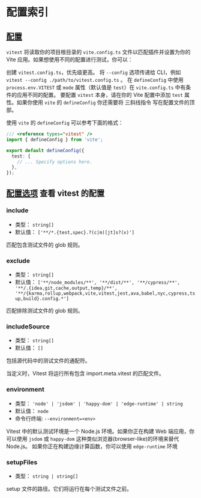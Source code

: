 # 配置索引

## [配置](https://cn.vitest.dev/config/#%E9%85%8D%E7%BD%AE)

`vitest` 将读取你的项目根目录的 `vite.config.ts` 文件以匹配插件并设置为你的 Vite 应用。如果想使用不同的配置进行测试，你可以：

创建 `vitest.config.ts`，优先级更高。
将 `--config` 选项传递给 CLI，例如 `vitest --config ./path/to/vitest.config.ts` 。
在 `defineConfig` 中使用 `process.env.VITEST` 或 `mode` 属性（默认值是 `test`）在 `vite.config.ts` 中有条件的应用不同的配置。
要配置 `vitest` 本身，请在你的 Vite 配置中添加 `test` 属性。如果你使用 `vite` 的 `defineConfig` 你还需要将 三斜线指令 写在配置文件的顶部。

使用 `vite` 的 `defineConfig` 可以参考下面的格式：

```ts
/// <reference types="vitest" />
import { defineConfig } from 'vite';

export default defineConfig({
  test: {
    // ... Specify options here.
  },
});
```

## [配置选项](https://cn.vitest.dev/config/#%E9%85%8D%E7%BD%AE%E9%80%89%E9%A1%B9) 查看 vitest 的配置

### include

- 类型： `string[]`
- 默认值： `['**/*.{test,spec}.?(c|m)[jt]s?(x)']`

匹配包含测试文件的 glob 规则。

### exclude

- 类型： `string[]`
- 默认值： `['**/node_modules/**', '**/dist/**', '**/cypress/**', '**/.{idea,git,cache,output,temp}/**', '**/{karma,rollup,webpack,vite,vitest,jest,ava,babel,nyc,cypress,tsup,build}.config.*']`

匹配排除测试文件的 glob 规则。

### includeSource

- 类型： `string[]`
- 默认值： `[]`

包括源代码中的测试文件的通配符。

当定义时，Vitest 将运行所有包含 import.meta.vitest 的匹配文件。

### environment

- 类型： `'node' | 'jsdom' | 'happy-dom' | 'edge-runtime' | string`
- 默认值： `node`
- 命令行终端: `--environment=<env>`

Vitest 中的默认测试环境是一个 Node.js 环境。如果你正在构建 Web 端应用，你可以使用 `jsdom` 或 `happy-dom` 这种类似浏览器(browser-like)的环境来替代 Node.js。 如果你正在构建边缘计算函数，你可以使用 `edge-runtime` 环境

### setupFiles

- 类型： `string | string[]`

setup 文件的路径。它们将运行在每个测试文件之前。
